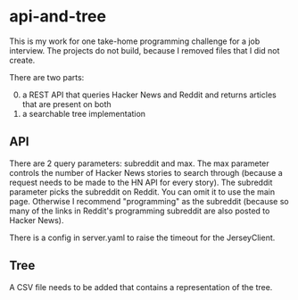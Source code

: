 # api-and-tree

This is my work for one take-home programming challenge for a job interview. The projects do not build, because I removed files that I did not create.

There are two parts:

0. a REST API that queries Hacker News and Reddit and returns articles that are present on both
0. a searchable tree implementation

## API

There are 2 query parameters: subreddit and max. The max parameter controls the number of Hacker News stories to search through (because a request needs to be made to the HN API for every story). The subreddit parameter picks the subreddit on Reddit. You can omit it to use the main page. Otherwise I recommend "programming" as the subreddit (because so many of the links in Reddit's programming subreddit are also posted to Hacker News).

There is a config in server.yaml to raise the timeout for the JerseyClient.

## Tree

A CSV file needs to be added that contains a representation of the tree.

